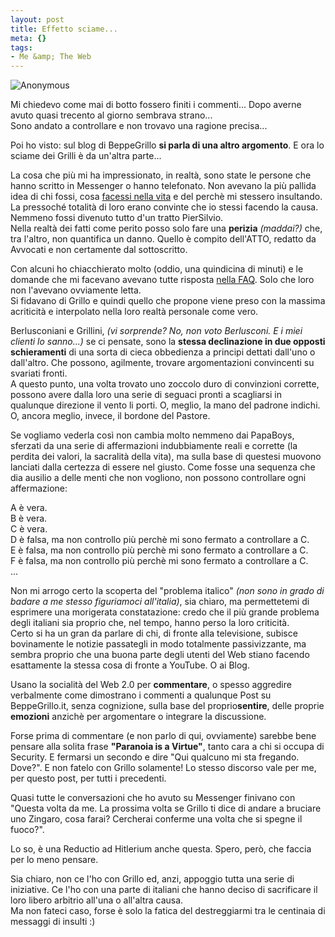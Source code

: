 ```yaml
--- 
layout: post
title: Effetto sciame...
meta: {}
tags: 
- Me &amp; The Web
---
```

![Anonymous](http://www.lastknight.com/download/2008/08/anonymousbecause-240x300.jpg)
  
Mi chiedevo come mai di botto fossero finiti i commenti... Dopo averne avuto quasi trecento al giorno sembrava strano...  
Sono andato a controllare e non trovavo una ragione precisa...  
  
Poi ho visto: sul blog di BeppeGrillo **si parla di una altro argomento**. E ora lo sciame dei Grilli è da un'altra parte...  
  
La cosa che più mi ha impressionato, in realtà, sono state le persone che hanno scritto in Messenger o hanno telefonato. Non avevano la più pallida idea di chi fossi, cosa [facessi nella vita](http://www.matteoflora.com) e del perchè mi stessero insultando.  
La pressoché totalità di loro erano convinte che io stessi facendo la causa. Nemmeno fossi divenuto tutto d'un tratto PierSilvio.  
Nella realtà dei fatti come perito posso solo fare una **perizia** *(maddai?)* che, tra l'altro, non quantifica un danno. Quello è compito dell'ATTO, redatto da Avvocati e non certamente dal sottoscritto.   
  
Con alcuni ho chiacchierato molto (oddio, una quindicina di minuti) e le domande che mi facevano avevano tutte risposta [nella FAQ](). Solo che loro non l'avevano ovviamente letta.  
Si fidavano di Grillo e quindi quello che propone viene preso con la massima acriticità e interpolato nella loro realtà personale come vero.  
  
Berlusconiani e Grillini, *(vi sorprende? No, non voto Berlusconi. E i miei clienti lo sanno...)* se ci pensate, sono la **stessa declinazione in due opposti schieramenti** di una sorta di cieca obbedienza a principi dettati dall'uno o dall'altro. Che possono, agilmente, trovare argomentazioni convincenti su svariati fronti.  
A questo punto, una volta trovato uno zoccolo duro di convinzioni corrette, possono avere dalla loro una serie di seguaci pronti a scagliarsi in qualunque direzione il vento li porti. O, meglio, la mano del padrone indichi. O, ancora meglio, invece, il bordone del Pastore.  
  
Se vogliamo vederla così non cambia molto nemmeno dai PapaBoys, sferzati da una serie di affermazioni indubbiamente reali e corrette (la perdita dei valori, la sacralità della vita), ma sulla base di questesi muovono lanciati dalla certezza di essere nel giusto. Come fosse una sequenza che dia ausilio a delle menti che non vogliono, non possono controllare ogni affermazione:  
 
A è vera.  
B è vera.  
C è vera.  
D è falsa, ma non controllo più perchè mi sono fermato a controllare a C.  
E è falsa, ma non controllo più perchè mi sono fermato a controllare a C.  
F è falsa, ma non controllo più perchè mi sono fermato a controllare a C.  
...  
  
Non mi arrogo certo la scoperta del "problema italico" *(non sono in grado di badare a me stesso figuriamoci all'italia)*, sia chiaro, ma permettetemi di esprimere una morigerata constatazione: credo che il più grande problema degli italiani sia proprio che, nel tempo, hanno perso la loro criticità.  
Certo si ha un gran da parlare di chi, di fronte alla televisione, subisce bovinamente le notizie passategli in modo totalmente passivizzante, ma sembra proprio che una buona parte degli utenti del Web stiano facendo esattamente la stessa cosa di fronte a YouTube. O ai Blog.  
  
Usano la socialità del Web 2.0 per **commentare**, o spesso aggredire verbalmente come dimostrano i commenti a qualunque Post su BeppeGrillo.it, senza cognizione, sulla base del proprio**sentire**, delle proprie **emozioni** anzichè per argomentare o integrare la discussione.  
  
Forse prima di commentare (e non parlo di qui, ovviamente) sarebbe bene pensare alla solita frase **"Paranoia is a Virtue"**, tanto cara a chi si occupa di Security. E fermarsi un secondo e dire "Qui qualcuno mi sta fregando. Dove?". E non fatelo con Grillo solamente! Lo stesso discorso vale per me, per questo post, per tutti i precedenti.  
  
Quasi tutte le conversazioni che ho avuto su Messenger finivano con "Questa volta da me. La prossima volta se Grillo ti dice di andare a bruciare uno Zingaro, cosa farai? Cercherai conferme una volta che si spegne il fuoco?".  
  
Lo so, è una Reductio ad Hitlerium anche questa. Spero, però, che faccia per lo meno pensare.  
  
Sia chiaro, non ce l'ho con Grillo ed, anzi, appoggio tutta una serie di iniziative. Ce l'ho con una parte di italiani che hanno deciso di sacrificare il loro libero arbitrio all'una o all'altra causa.  
Ma non fateci caso, forse è solo la fatica del destreggiarmi tra le centinaia di messaggi di insulti :)   
  

 
